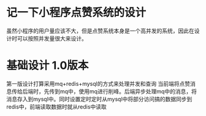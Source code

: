 # 记一下小程序点赞系统的设计
虽然小程序的用户量应该不大，但是点赞系统本身是一个高并发的系统，因此在设计时可以按照并发量很大来设计。

# 基础设计 1.0版本
第一版设计打算采用mq+redis+mysql的方式来处理并发和查询
当前端将点赞消息传给后端时，先传到mq中，使用mq进行削峰。后端异步处理mq中的消息，将消息存入到mysql中。同时设置定时定时从mysql中将部分访问搞的数据同步到redis中，前端读取数据时就从redis中读取